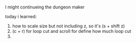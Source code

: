 I might continueing the dungeon maker

today i learned:
1. how to scale size but not including z, so it's (s + shift z)
2. (c + r) for loop cut and scroll for define how much loop cut
3. 